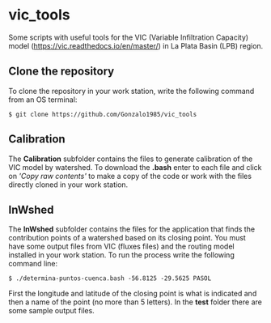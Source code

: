 # vic_tools
Some scripts with useful tools for the VIC (Variable Infiltration Capacity) model (https://vic.readthedocs.io/en/master/) in La Plata Basin (LPB) region.

## Clone the repository
To clone the repository in your work station, write the following command from an OS terminal:
```
$ git clone https://github.com/Gonzalo1985/vic_tools
```

## Calibration
The **Calibration** subfolder contains the files to generate calibration of the VIC model by watershed. To download the **.bash** enter to each file and click on *'Copy raw contents'* to make a copy of the code or work with the files directly cloned in your work station.

## InWshed
The **InWshed** subfolder contains the files for the application that finds the contribution points of a watershed based on its closing point. You must have some output files from VIC (fluxes files) and the routing model installed in your work station. To run the process write the following command line:
```
$ ./determina-puntos-cuenca.bash -56.8125 -29.5625 PASOL
```
First the longitude and latitude of the closing point is what is indicated and then a name of the point (no more than 5 letters). In the **test** folder there are some sample output files.
